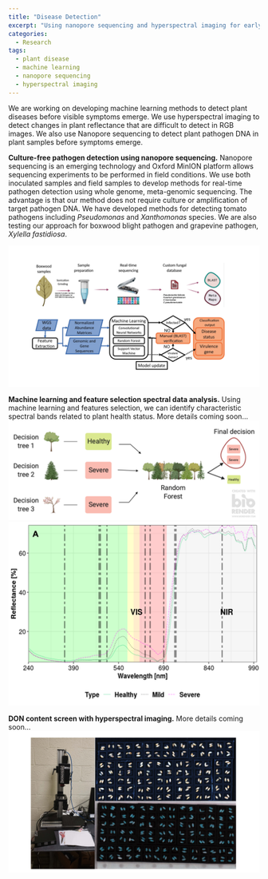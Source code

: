 ```yaml
---
title: "Disease Detection"
excerpt: "Using nanopore sequencing and hyperspectral imaging for early plant disease detection and health monitoring"
categories:
  - Research
tags:
  - plant disease
  - machine learning
  - nanopore sequencing
  - hyperspectral imaging
---
```


We are working on developing machine learning methods to detect plant diseases before visible symptoms emerge. We use hyperspectral imaging to detect changes in plant reflectance that are difficult to detect in RGB images. We also use Nanopore sequencing to detect plant pathogen DNA in plant samples before symptoms emerge. 

**Culture-free pathogen detection using nanopore sequencing.** Nanopore sequencing is an emerging technology and Oxford MinION platform allows sequencing experiments to be performed in field conditions. We use both inoculated samples and field samples to develop methods for real-time pathogen detection using whole genome, meta-genomic sequencing. The advantage is that our method does not require culture or amplification of target pathogen DNA. We have developed methods for detecting tomato pathogens including *Pseudomonas* and *Xanthomonas* species. We are also testing our approach for boxwood blight pathogen and grapevine pathogen, *Xylella fastidiosa*. 

![](/assets/images/disease/PathogenDetection.jpg)

**Machine learning and feature selection spectral data analysis.** Using machine learning and features selection, we can identify characteristic spectral bands related to plant health status. More details coming soon…
![](/assets/images/disease/DiseaseSpectra_1.png)
![](/assets/images/disease/DiseaseSpectra.png)


**DON content screen with hyperspectral imaging.** More details coming soon…
![](/assets/images/disease/Hyperspec.jpg)
